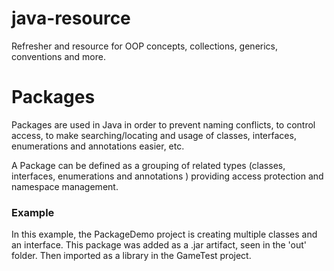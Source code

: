 # java-resource
Refresher and resource for OOP concepts, collections, generics, conventions and more.

# Packages

Packages are used in Java in order to prevent naming conflicts, 
to control access, to make searching/locating and usage of classes, 
interfaces, enumerations and annotations easier, etc.

A Package can be defined as a grouping of related types 
(classes, interfaces, enumerations and annotations ) providing access 
protection and namespace management.

### Example

In this example, the PackageDemo project is creating multiple classes and an 
interface. This package was added as a .jar artifact, seen in the 'out' folder.
Then imported as a library in the GameTest project. 